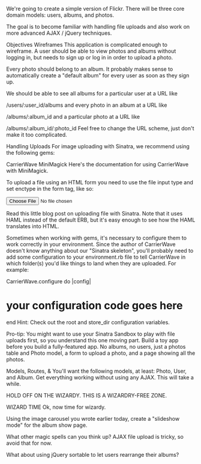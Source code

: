 We're going to create a simple version of Flickr. There will be three core domain models: users, albums, and photos.

The goal is to become familiar with handling file uploads and also work on more advanced AJAX / jQuery techniques.

Objectives
Wireframes
This application is complicated enough to wireframe. A user should be able to view photos and albums without logging in, but needs to sign up or log in in order to upload a photo.

Every photo should belong to an album. It probably makes sense to automatically create a "default album" for every user as soon as they sign up.

We should be able to see all albums for a particular user at a URL like

/users/:user_id/albums
and every photo in an album at a URL like

/albums/:album_id
and a particular photo at a URL like

/albums/:album_id/:photo_id
Feel free to change the URL scheme, just don't make it too complicated.

Handling Uploads
For image uploading with Sinatra, we recommend using the following gems:

CarrierWave
MiniMagick
Here's the documentation for using CarrierWave with MiniMagick.

To upload a file using an HTML form you need to use the file input type and set enctype in the form tag, like so:

<form action="/whatever" enctype="multipart/form-data">
  <input type="file" name="filename">
</form>
Read this little blog post on uploading file with Sinatra. Note that it uses HAML instead of the default ERB, but it's easy enough to see how the HAML translates into HTML.

Sometimes when working with gems, it's necessary to configure them to work correctly in your environment. Since the author of CarrierWave doesn't know anything about our "Sinatra skeleton", you'll probably need to add some configuration to your environment.rb file to tell CarrierWave in which folder(s) you'd like things to land when they are uploaded. For example:

CarrierWave.configure do |config|
  # your configuration code goes here
end
Hint: Check out the root and store_dir configuration variables.

Pro-tip: You might want to use your Sinatra Sandbox to play with file uploads first, so you understand this one moving part. Build a toy app before you build a fully-featured app. No albums, no users, just a photos table and Photo model, a form to upload a photo, and a page showing all the photos.

Models, Routes, &
You'll want the following models, at least: Photo, User, and Album. Get everything working without using any AJAX. This will take a while.

HOLD OFF ON THE WIZARDY. THIS IS A WIZARDRY-FREE ZONE.

WIZARD TIME
Ok, now time for wizardy.

Using the image carousel you wrote earlier today, create a "slideshow mode" for the album show page.

What other magic spells can you think up? AJAX file upload is tricky, so avoid that for now.

What about using jQuery sortable to let users rearrange their albums?